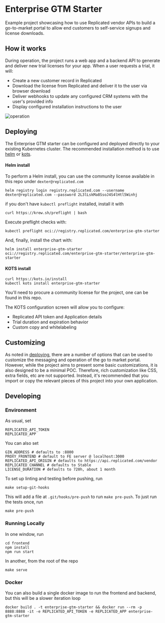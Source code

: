 Enterprise GTM Starter
====================

Example project showcasing how to use Replicated vendor APIs to build a go-to-market portal to allow end customers to self-service signups and license downloads.

How it works
------------

During operation, the project runs a web app and a backend API to generate and deliver new trial licenses for your app. When a user requests a trial, it will:

- Create a new customer record in Replicated
- Download the license from Replicated and deliver it to the user via browser download
- Deliver webhooks to update any configured CRM systems with the user's provided info
- Display configured installation instructions to the user

![operation](./doc/operation.png)

Deploying
---------------------

The Enterprise GTM starter can be configured and deployed directly to your existing Kubernetes cluster. The recommended installation method is to use [helm](#helm-install) or [kots](#kots-install).

#### Helm install

To perform a Helm install, you can use the community license available in this repo under `dexter@replicated.com`

```
helm registry login registry.replicated.com --username dexter@replicated.com --password 2L3lLskMa8SsoJ4S4lHtl5Winhj
```

if you don't have `kubectl preflight` installed, install it with

```
curl https://krew.sh/preflight | bash
```

Execute preflight checks with:

```
kubectl preflight oci://registry.replicated.com/enterprise-gtm-starter
```

And, finally, install the chart with:

```
helm install enterprise-gtm-starter oci://registry.replicated.com/enterprise-gtm-starter/enterprise-gtm-starter
```

#### KOTS install

```
curl https://kots.io/install
kubectl kots install enterprise-gtm-starter
```

You'll need to procure a community license for the project, one can be found in this repo.

The KOTS configuration screen will allow you to configure:

- Replicated API token and Application details
- Trial duration and expiration behavior
- Custom copy and whitelabeling

Customizing
---------------------

As noted in [deploying](#deploying), there are a number of options that can be used to customize the messaging and operation of the go to market portal.
However, while the project aims to present some basic customizations, it is also designed to be a minimal POC.
Therefore, rich customization like CSS, extra fields, etc are not supported.
Instead, it's recommended that you import or copy the relevant pieces of this project into your own application.

Developing
------------

### Environment

As usual, set

```
REPLICATED_API_TOKEN
REPLICATED_APP
```

You can also set


```
GIN_ADDRESS # defaults to :8800
PROXY_FRONTEND # default to FE server @ localhost:3000
REPLICATED_API_ORIGIN # defaults to https://api.replicated.com/vendor
REPLICATED_CHANNEL # defaults to Stable
LICENSE_DURATION # defaults to 720h, about 1 month
```

To set up linting and testing before pushing, run

```
make setup-git-hooks
```

This will add a file at `.git/hooks/pre-push` to run `make pre-push`. To just run the tests once, run

```
make pre-push
```

### Running Locally

In one window, run

```
cd frontend
npm install
npm run start
```

In another, from the root of the repo

```
make serve
```

### Docker

You can also build a single docker image to run the frontend and backend, but this will be a slower iteration loop

```
docker build . -t enterprise-gtm-starter && docker run --rm -p 8888:8888 -it -e REPLICATED_API_TOKEN -e REPLICATED_APP enterprise-gtm-starter
```